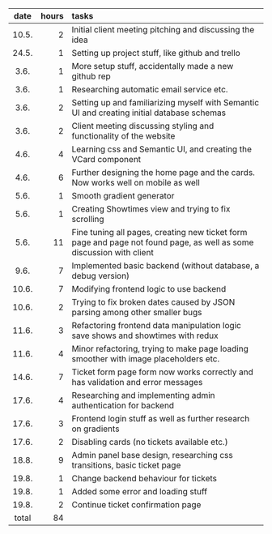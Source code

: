 | date | hours | tasks |
|:----:|----:|:----|
| 10.5. | 2 | Initial client meeting pitching and discussing the idea |
| 24.5. | 1 | Setting up project stuff, like github and trello |
| 3.6.  | 1 | More setup stuff, accidentally made a new github rep |
| 3.6.  | 1 | Researching automatic email service etc. |
| 3.6.  | 2 | Setting up and familiarizing myself with Semantic UI and creating initial database schemas |
| 3.6.  | 2 | Client meeting discussing styling and functionality of the website |
| 4.6.  | 4 | Learning css and Semantic UI, and creating the VCard component |
| 4.6.  | 6 | Further designing the home page and the cards. Now works well on mobile as well |
| 5.6.  | 1 | Smooth gradient generator |
| 5.6.  | 1 | Creating Showtimes view and trying to fix scrolling |
| 5.6.  | 11 | Fine tuning all pages, creating new ticket form page and page not found page, as well as some discussion with client |
| 9.6.  | 7 | Implemented basic backend (without database, a debug version) |
| 10.6. | 7 | Modifying frontend logic to use backend |
| 10.6. | 2 | Trying to fix broken dates caused by JSON parsing among other smaller bugs |
| 11.6. | 3 | Refactoring frontend data manipulation logic save shows and showtimes with redux |
| 11.6. | 4 | Minor refactoring, trying to make page loading smoother with image placeholders etc. |
| 14.6. | 7 | Ticket form page form now works correctly and has validation and error messages |
| 17.6. | 4 | Researching and implementing admin authentication for backend |
| 17.6. | 3 | Frontend login stuff as well as further research on gradients |
| 17.6. | 2 | Disabling cards (no tickets available etc.) |
| 18.8. | 9 | Admin panel base design, researching css transitions, basic ticket page |
| 19.8. | 1 | Change backend behaviour for tickets |
| 19.8. | 1 | Added some error and loading stuff |
| 19.8. | 2 | Continue ticket confirmation page |
| total | 84 |